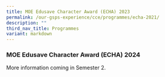 ```yaml
---
title: MOE Edusave Character Award (ECHA) 2023
permalink: /our-gsps-experience/cce/programmes/echa-2021/
description: ""
third_nav_title: Programmes
variant: markdown
---
```

### **MOE Edusave Character Award (ECHA) 2024**
More information coming in Semester 2.